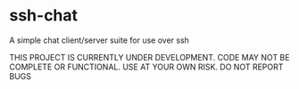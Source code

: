 ssh-chat
========

A simple chat client/server suite for use over ssh


THIS PROJECT IS CURRENTLY UNDER DEVELOPMENT.
CODE MAY NOT BE COMPLETE OR FUNCTIONAL.
USE AT YOUR OWN RISK.  DO NOT REPORT BUGS